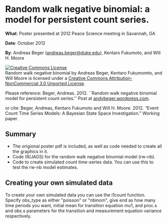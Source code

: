Random walk negative binomial: a model for persistent count series.
===

**What**: Poster presented at 2012 Peace Science meeting in Savannah, GA

**Date**: October 2012

**By**: Andreas Beger ([andreas.beger@duke.edu](mailto:andreas.beger@duke.edu)), Kentaro Fukumoto, and Will H. Moore

<a rel="license" href="http://creativecommons.org/licenses/by-nc/3.0/deed.en_US"><img alt="Creative Commons License" style="border-width:0" src="http://i.creativecommons.org/l/by-nc/3.0/88x31.png" /></a><br /><span xmlns:dct="http://purl.org/dc/terms/" property="dct:title">Random walk negative binomial</span> by <span xmlns:cc="http://creativecommons.org/ns#" property="cc:attributionName">Andreas Beger, Kentaro Fukumomto, and Will Moore</span> is licensed under a <a rel="license" href="http://creativecommons.org/licenses/by-nc/3.0/deed.en_US">Creative Commons Attribution-NonCommercial 3.0 Unported License</a>.

Please reference:
Beger, Andreas. 2012. ``Random walk negative binomial model for persistent count series.'' Post at [andybeger.wordpress.com](http://andybeger.wordpress.com/2012/10/29/random-walk-negative-binomial-model-for-persistent-count-series/).

or cite:
Beger, Andreas, Kentaro Fukumoto and Will H. Moore. 2012. “Event Count Time Series Models: A Bayesian State Space Investigation.” Working paper.

Summary
---

 * The origional poster pdf is included, as well as code needed to create all the graphics in it.
 * Code (R/JAGS) for the random walk negative binomial model (rw-nb).
 * Code to create simulated count time-series data. You can use this to test the rw-nb model estimates.

Creating your own simulated data
---

To create your own simulated data you can use the i1count function. Specify obs_type as either "poisson" or "nbinom", give end as how many time periods you want, initial mean for transition equation mu1, and proc.s and obs.s parameters for the transition and measurement equation variance respectively.
